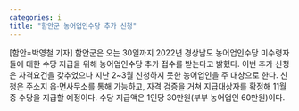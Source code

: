 ```yaml
---
categories: i
title: "함안군 농어업인수당 추가 신청"
---
```

[함안=박영철 기자] 함안군은 오는 30일까지 2022년 경상남도 농어업인수당 미수령자들에 대한 수당 지급을 위해 농어업인수당 추가 접수를 받는다고 밝혔다. 이번 추가 신청은 자격요건을 갖추었으나 지난 2~3월 신청하지 못한 농어업인을 주 대상으로 한다. 신청은 주소지 읍‧면사무소를 통해 가능하고, 자격 검증을 거쳐 지급대상자를 확정해 11월 중 수당을 지급할 예정이다. 수당 지급액은 1인당 30만원(부부 농어업인 60만원)이다.